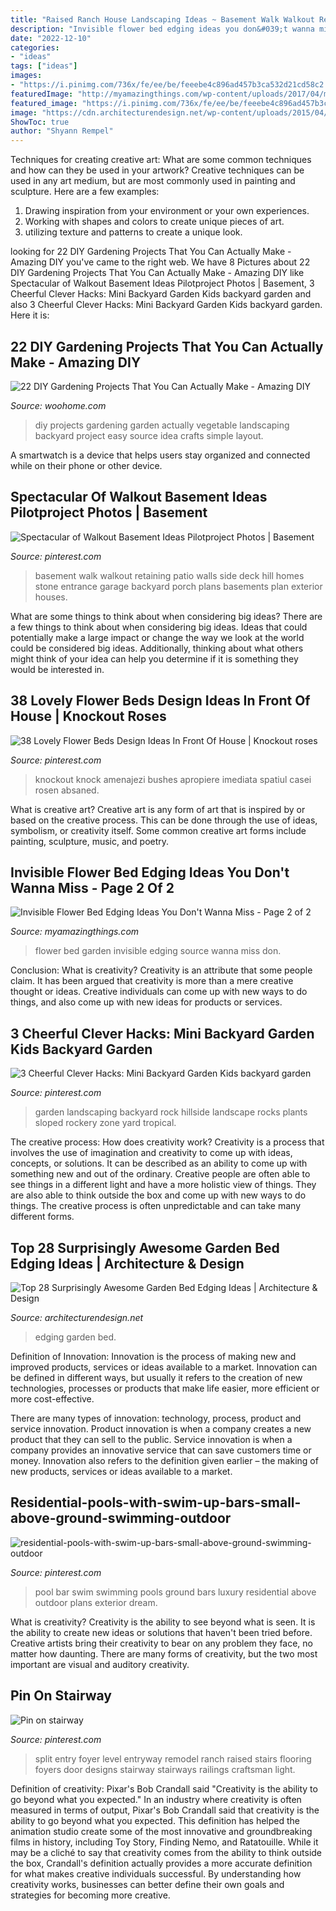 ```yaml
---
title: "Raised Ranch House Landscaping Ideas ~ Basement Walk Walkout Retaining Patio Walls Side Deck Hill Homes Stone Entrance Garage Backyard Porch Plans Basements Plan Exterior Houses"
description: "Invisible flower bed edging ideas you don&#039;t wanna miss"
date: "2022-12-10"
categories:
- "ideas"
tags: ["ideas"]
images:
- "https://i.pinimg.com/736x/fe/ee/be/feeebe4c896ad457b3ca532d21cd58c2.jpg"
featuredImage: "http://myamazingthings.com/wp-content/uploads/2017/04/modern-garden-design-ideas-33-600x450.jpg"
featured_image: "https://i.pinimg.com/736x/fe/ee/be/feeebe4c896ad457b3ca532d21cd58c2.jpg"
image: "https://cdn.architecturendesign.net/wp-content/uploads/2015/04/Garden-Bed-Edging-Ideas-AD-28.jpg"
ShowToc: true
author: "Shyann Rempel"
---
```



Techniques for creating creative art: What are some common techniques and how can they be used in your artwork?
Creative techniques can be used in any art medium, but are most commonly used in painting and sculpture. Here are a few examples:
1. Drawing inspiration from your environment or your own experiences.
2. Working with shapes and colors to create unique pieces of art.
3. utilizing texture and patterns to create a unique look.

	

		
looking for 22 DIY Gardening Projects That You Can Actually Make - Amazing DIY you've came to the right web. We have 8 Pictures about 22 DIY Gardening Projects That You Can Actually Make - Amazing DIY like Spectacular of Walkout Basement Ideas Pilotproject Photos | Basement, 3 Cheerful Clever Hacks: Mini Backyard Garden Kids backyard garden and also 3 Cheerful Clever Hacks: Mini Backyard Garden Kids backyard garden. Here it is:
		
    
## 22 DIY Gardening Projects That You Can Actually Make - Amazing DIY

<img loading=lazy src="http://www.woohome.com/wp-content/uploads/2014/04/DIY-Gardening-Projects-15.jpg" onerror="this.onerror=null;this.src='https://tse3.mm.bing.net/th?id=OIP.KeGevqexNqPQfyl86UBhIAHaHn&amp;pid=15.1';" alt="22 DIY Gardening Projects That You Can Actually Make - Amazing DIY">

_Source: woohome.com_

>diy projects gardening garden actually vegetable landscaping backyard project easy source idea crafts simple layout. 

	

A smartwatch is a device that helps users stay organized and connected while on their phone or other device.

    
## Spectacular Of Walkout Basement Ideas Pilotproject Photos | Basement

<img loading=lazy src="https://i.pinimg.com/736x/fe/ee/be/feeebe4c896ad457b3ca532d21cd58c2.jpg" onerror="this.onerror=null;this.src='https://tse4.mm.bing.net/th?id=OIP.6mTtKwG_xKCx_-_3Vfgm4wHaFj&amp;pid=15.1';" alt="Spectacular of Walkout Basement Ideas Pilotproject Photos | Basement">

_Source: pinterest.com_

>basement walk walkout retaining patio walls side deck hill homes stone entrance garage backyard porch plans basements plan exterior houses. 

	

What are some things to think about when considering big ideas?
There are a few things to think about when considering big ideas. Ideas that could potentially make a large impact or change the way we look at the world could be considered big ideas. Additionally, thinking about what others might think of your idea can help you determine if it is something they would be interested in.

    
## 38 Lovely Flower Beds Design Ideas In Front Of House | Knockout Roses

<img loading=lazy src="https://i.pinimg.com/736x/e4/66/d8/e466d880efc10d8d70d7dc4d6c57e698.jpg" onerror="this.onerror=null;this.src='https://tse4.mm.bing.net/th?id=OIP.inPKFllfFcoWuwrauM96iAHaJ3&amp;pid=15.1';" alt="38 Lovely Flower Beds Design Ideas In Front Of House | Knockout roses">

_Source: pinterest.com_

>knockout knock amenajezi bushes apropiere imediata spatiul casei rosen absaned. 

	

What is creative art?
Creative art is any form of art that is inspired by or based on the creative process. This can be done through the use of ideas, symbolism, or creativity itself. Some common creative art forms include painting, sculpture, music, and poetry.

    
## Invisible Flower Bed Edging Ideas You Don&#039;t Wanna Miss - Page 2 Of 2

<img loading=lazy src="http://myamazingthings.com/wp-content/uploads/2017/04/modern-garden-design-ideas-33-600x450.jpg" onerror="this.onerror=null;this.src='https://tse3.mm.bing.net/th?id=OIP.qruGdDbL9Gki2bJGS5KO3gHaFj&amp;pid=15.1';" alt="Invisible Flower Bed Edging Ideas You Don&#039;t Wanna Miss - Page 2 of 2">

_Source: myamazingthings.com_

>flower bed garden invisible edging source wanna miss don. 

	

Conclusion: What is creativity?
Creativity is an attribute that some people claim. It has been argued that creativity is more than a mere creative thought or ideas. Creative individuals can come up with new ways to do things, and also come up with new ideas for products or services.

    
## 3 Cheerful Clever Hacks: Mini Backyard Garden Kids Backyard Garden

<img loading=lazy src="https://i.pinimg.com/736x/46/2a/70/462a70a11b1adef8ddac45615f5c591e.jpg" onerror="this.onerror=null;this.src='https://tse1.mm.bing.net/th?id=OIP.J0sOa7Fb3W5cSlQqPanMvAHaFe&amp;pid=15.1';" alt="3 Cheerful Clever Hacks: Mini Backyard Garden Kids backyard garden">

_Source: pinterest.com_

>garden landscaping backyard rock hillside landscape rocks plants sloped rockery zone yard tropical. 

	

The creative process: How does creativity work?
Creativity is a process that involves the use of imagination and creativity to come up with ideas, concepts, or solutions. It can be described as an ability to come up with something new and out of the ordinary. Creative people are often able to see things in a different light and have a more holistic view of things. They are also able to think outside the box and come up with new ways to do things. The creative process is often unpredictable and can take many different forms.

    
## Top 28 Surprisingly Awesome Garden Bed Edging Ideas | Architecture &amp; Design

<img loading=lazy src="https://cdn.architecturendesign.net/wp-content/uploads/2015/04/Garden-Bed-Edging-Ideas-AD-28.jpg" onerror="this.onerror=null;this.src='https://tse2.mm.bing.net/th?id=OIP.ORksOu14B2S1wBQYB1xgwQHaLK&amp;pid=15.1';" alt="Top 28 Surprisingly Awesome Garden Bed Edging Ideas | Architecture &amp; Design">

_Source: architecturendesign.net_

>edging garden bed. 

	

Definition of Innovation:
Innovation is the process of making new and improved products, services or ideas available to a market. Innovation can be defined in different ways, but usually it refers to the creation of new technologies, processes or products that make life easier, more efficient or more cost-effective.

There are many types of innovation: technology, process, product and service innovation. Product innovation is when a company creates a new product that they can sell to the public. Service innovation is when a company provides an innovative service that can save customers time or money. Innovation also refers to the definition given earlier – the making of new products, services or ideas available to a market.

    
## Residential-pools-with-swim-up-bars-small-above-ground-swimming-outdoor

<img loading=lazy src="https://i.pinimg.com/736x/6b/40/b6/6b40b6e324b4f69a296f9418fcfdc40e.jpg" onerror="this.onerror=null;this.src='https://tse4.mm.bing.net/th?id=OIP.wCD2bilgr6UJoh5K4wq_xwHaLI&amp;pid=15.1';" alt="residential-pools-with-swim-up-bars-small-above-ground-swimming-outdoor">

_Source: pinterest.com_

>pool bar swim swimming pools ground bars luxury residential above outdoor plans exterior dream. 

	

What is creativity?
Creativity is the ability to see beyond what is seen. It is the ability to create new ideas or solutions that haven't been tried before. Creative artists bring their creativity to bear on any problem they face, no matter how daunting. There are many forms of creativity, but the two most important are visual and auditory creativity.

    
## Pin On Stairway

<img loading=lazy src="https://i.pinimg.com/736x/df/eb/d9/dfebd95080836a4080ea082fea5f85c2--split-entry-split-foyer.jpg" onerror="this.onerror=null;this.src='https://tse4.mm.bing.net/th?id=OIP.NSFuarKKyNJ9imbmKPuzngHaJ3&amp;pid=15.1';" alt="Pin on stairway">

_Source: pinterest.com_

>split entry foyer level entryway remodel ranch raised stairs flooring foyers door designs stairway stairways railings craftsman light. 

	

Definition of creativity: Pixar's Bob Crandall said "Creativity is the ability to go beyond what you expected."
In an industry where creativity is often measured in terms of output, Pixar's Bob Crandall said that creativity is the ability to go beyond what you expected. This definition has helped the animation studio create some of the most innovative and groundbreaking films in history, including Toy Story, Finding Nemo, and Ratatouille.
While it may be a cliché to say that creativity comes from the ability to think outside the box, Crandall's definition actually provides a more accurate definition for what makes creative individuals successful. By understanding how creativity works, businesses can better define their own goals and strategies for becoming more creative.

